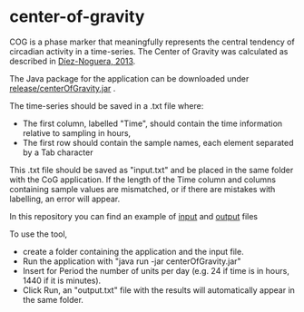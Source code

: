 # center-of-gravity

COG is a phase marker that meaningfully represents the central tendency of circadian activity in a time-series.
The Center of Gravity was calculated as described
in [Díez-Noguera, 2013](https://www.ncbi.nlm.nih.gov/pmc/articles/PMC3723718/).

The Java package for the application can be downloaded
under [release/centerOfGravity.jar](https://github.com/luca-gas/center-of-gravity/blob/master/out/artifacts/centerOfGravity_jar/centerOfGravity.jar)
.

The time-series should be saved in a .txt file where:

- The first column, labelled "Time", should contain the time information relative to sampling in hours,
- The first row should contain the sample names, each element separated by a Tab character

This .txt file should be saved as "input.txt" and be placed in the same folder with the CoG application. If the length
of the Time column and columns containing sample values are mismatched, or if there are mistakes with labelling, an
error will appear.

In this repository you can find an example
of [input](https://github.com/luca-gas/center-of-gravity/blob/master/input.txt)
and [output](https://github.com/luca-gas/center-of-gravity/blob/master/output.txt) files

To use the tool,

- create a folder containing the application and the input file.
- Run the application with "java run -jar centerOfGravity.jar"
- Insert for Period the number of units per day (e.g. 24 if time is in hours, 1440 if it is minutes).
- Click Run, an "output.txt" file with the results will automatically appear in the same folder.
